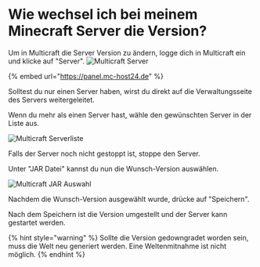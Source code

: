 # Wie wechsel ich bei meinem Minecraft Server die Version?

Um in Multicraft die Server Version zu ändern, logge dich in Multicraft ein und klicke auf "Server".
![Multicraft Server](../.gitbook/assets/multicraft-server-auswahl.png)

{% embed url="https://panel.mc-host24.de" %}

Solltest du nur einen Server haben, wirst du direkt auf die Verwaltungsseite des Servers weitergeleitet.

Wenn du mehr als einen Server hast, wähle den gewünschten Server in der Liste aus.

![Multicraft Serverliste](../.gitbook/assets/multicraft-serverliste.png)

Falls der Server noch nicht gestoppt ist, stoppe den Server.

Unter "JAR Datei" kannst du nun die Wunsch-Version auswählen.

![Multicraft JAR Auswahl](../.gitbook/assets/multicraft-jar-auswahl.png)

Nachdem die Wunsch-Version ausgewählt wurde, drücke auf "Speichern".

Nach dem Speichern ist die Version umgestellt und der Server kann gestartet werden.

{% hint style="warning" %}
Sollte die Version gedowngradet worden sein, muss die Welt neu generiert werden. Eine Weltenmitnahme ist nicht möglich.
{% endhint %}